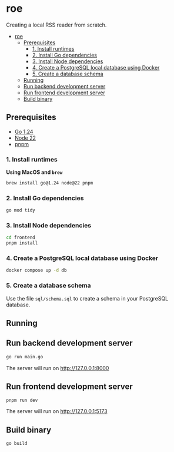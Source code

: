 # roe

Creating a local RSS reader from scratch.

- [roe](#roe)
  - [Prerequisites](#prerequisites)
    - [1. Install runtimes](#1-install-runtimes)
    - [2. Install Go dependencies](#2-install-go-dependencies)
    - [3. Install Node dependencies](#3-install-node-dependencies)
    - [4. Create a PostgreSQL local database using Docker](#4-create-a-postgresql-local-database-using-docker)
    - [5. Create a database schema](#5-create-a-database-schema)
  - [Running](#running)
  - [Run backend development server](#run-backend-development-server)
  - [Run frontend development server](#run-frontend-development-server)
  - [Build binary](#build-binary)

## Prerequisites

- [Go 1.24](https://go.dev/)
- [Node 22](https://nodejs.org/en)
- [pnpm](https://pnpm.io/)

### 1. Install runtimes

**Using MacOS and `brew`**

```bash
brew install go@1.24 node@22 pnpm
```

### 2. Install Go dependencies

```bash
go mod tidy
```

### 3. Install Node dependencies

```bash
cd frontend
pnpm install
```

### 4. Create a PostgreSQL local database using Docker

```bash
docker compose up -d db
```

### 5. Create a database schema

Use the file `sql/schema.sql` to create a schema in your PostgreSQL database.

## Running

## Run backend development server

```bash
go run main.go
```

The server will run on http://127.0.0.1:8000

## Run frontend development server

```bash
pnpm run dev
```

The server will run on http://127.0.0.1:5173

## Build binary

```bash
go build
```
